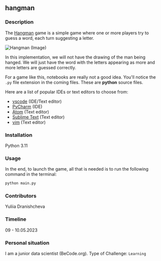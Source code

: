 ## hangman

### Description
The [Hangman](<https://en.wikipedia.org/wiki/Hangman_(game)>) game is a simple game where one or more players try to guess a word, each turn suggesting a letter.

![Hangman (Image)](https://upload.wikimedia.org/wikipedia/commons/thumb/f/f4/Hangman_game.jpg/800px-Hangman_game.jpg)

In this implementation, we will not have the drawing of the man being hanged. We will just have the word with the letters appearing as more and more letters are guessed correctly.

For a game like this, notebooks are really not a good idea. You'll notice the `.py` file extension in the coming files. These are **python** source files.

  Here are a list of popular IDEs or text editors to choose from:

  - [vscode](https://code.visualstudio.com/) (IDE/Text editor)
  - [PyCharm](https://www.jetbrains.com/pycharm/) (IDE)
  - [Atom](https://atom.io/) (Text editor)
  - [Sublime Text](https://www.sublimetext.com/) (Text editor)
  - [vim](https://www.vim.org/) (Text editor)


### Installation

Python 3.11

### Usage
In the end, to launch the game, all that is needed is to run the following command in the terminal:
```bash
python main.py
```
### Contributors
Yuliia Dranishcheva

### Timeline
09 - 10.05.2023

### Personal situation
I am a junior data scientist (BeCode.org).
Type of Challenge: `Learning`
